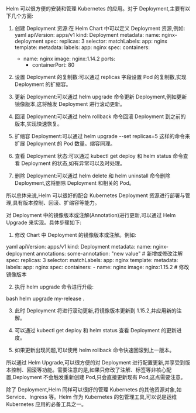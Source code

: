 Helm 可以很方便的安装和管理 Kubernetes 的应用。对于 Deployment,主要有以下几个方面:

1. 创建 Deployment 资源:在 Helm Chart 中可以定义 Deployment 资源,例如:
yaml
apiVersion: apps/v1
kind: Deployment
metadata:
  name: nginx-deployment
spec:
  replicas: 3
  selector:
    matchLabels:
      app: nginx
  template:
    metadata:
      labels:
        app: nginx
    spec:
      containers:
      - name: nginx
        image: nginx:1.14.2
        ports:
        - containerPort: 80


2. 设置 Deployment 的复制数:可以通过 replicas 字段设置 Pod 的复制数,实现 Deployment 的扩缩容。

3. 更新 Deployment:可以通过 helm upgrade 命令更新 Deployment,例如更新镜像版本,这将触发 Deployment 进行滚动更新。

4. 回滚 Deployment:可以通过 helm rollback 命令回滚 Deployment 到之前的版本,实现快速恢复。

5. 扩缩容 Deployment:可以通过 helm upgrade --set replicas=5 这样的命令来扩展 Deployment 的 Pod 数量。缩容同理。

6. 查看 Deployment 状态:可以通过 kubectl get deploy 和 helm status 命令查看 Deployment 的状态,如有异常可以及时处理。

7. 删除 Deployment:可以通过 helm delete 和 helm uninstall 命令删除 Deployment,这将删除 Deployment 和相关的 Pod。

所以总体来说,Helm 可以很好的配合 Kubernetes Deployment 资源进行部署与管理,具有版本控制、回滚、扩缩容等能力。

对 Deployment 中的镜像版本或注解(Annotation)进行更新,可以通过 Helm Upgrade 来实现。具体步骤如下:

1. 修改 Chart 中 Deployment 的镜像版本或注解。例如:

yaml
apiVersion: apps/v1
kind: Deployment
metadata:
  name: nginx-deployment
  annotations:
    some-annotation: "new value"  # 新增或修改注解
spec:
  replicas: 3
  selector:
    matchLabels:
      app: nginx
  template:
    metadata:
      labels:
        app: nginx
    spec:
      containers:
      - name: nginx
        image: nginx:1.15.2  # 修改镜像版本


2. 执行 helm upgrade 命令进行升级:

bash
helm upgrade my-release .


3. 此时 Deployment 将进行滚动更新,将镜像版本更新到 1.15.2,并应用新的注解。

4. 可以通过 kubectl get deploy 和 helm status 查看 Deployment 的更新进度。

5. 如果更新出现问题,可以使用 helm rollback 命令快速回滚到上一版本。

所以通过 Helm Upgrade,可以很方便的对 Deployment 进行配置更新,并享受到版本控制、回滚等功能。需要注意的是,如果只修改了注解、标签等非核心配置,Deployment 不会触发重新创建 Pod,只会直接更新现有 Pod,这点需要注意。

除了 Deployment,Helm 同样可以很好的管理 Kubernetes 的其他资源对象,如 Service、Ingress 等。Helm 作为 Kubernetes 的包管理工具,可以说是运维 Kubernetes 应用的必备工具之一。